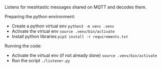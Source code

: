Listens for meshtastic messages shared on MQTT and decodes them.

Preparing the python environment:
* Create a python virtual env `python3 -m venv .venv`
* Activate the virtual env `source .venv/bin/activate`
* Install python libraries `pip3 install -r requirements.txt`

Running the code:
* Activate the virtual env (if not already done) `source .venv/bin/activate`
* Run the script `./listener.py`
